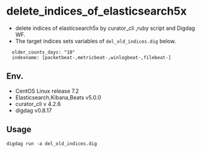 # delete_indices_of_elasticsearch5x
- delete indices of elasticsearch5x by curator_cli ,ruby script and Digdag WF.
- The target indices sets variables of `del_old_indices.dig` below.

```
  older_counts_days: "10"
  indexname: [packetbeat-,metricbeat-,winlogbeat-,filebeat-]
```

## Env.
- CentOS Linux release 7.2
- Elasticsearch,Kibana,Beats v5.0.0
- curator_cli v 4.2.6
- digdag v0.8.17

## Usage

```
digdag run -a del_old_indices.dig
```
